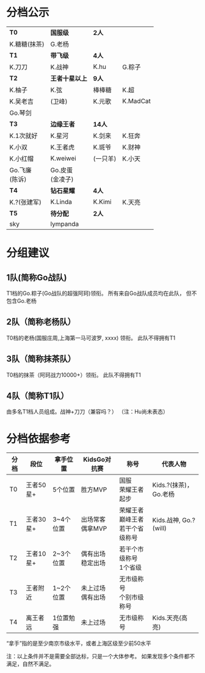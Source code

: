 # 分档公示


|||||
|----|----|----|----|
|**T0**|**国服级**|**2人**||
|K.糖糖(抹茶)| G.老杨|||
|**T1**|**带飞级**|**4人**||
|K.刀刀|K.战神|K.hu|G.粽子|
|**T2**|**王者十星以上**|**9人**||
|K.柚子|K.弦|棒棒糖|K.超|
|K.吴老吉|(卫峰)|K.元歌|K.MadCat|
|Go.琴剑||||
|**T3**|**边缘王者**|**14人**|
|K.1次就好|K.星河|K.剑来|K.狂奔|
|K.小双|K.王者虎|K.斑爷|K.财神|
|K.小红帽|K.weiwei|(一只羊)|K.小天|
|Go.飞廉<br>(陈诉)|Go.皮蛋<br>(金凌子)|||
|**T4**|**钻石星耀**|**4人**||
|K.?(张建军)|K.Linda|K.Kimi|K.天亮|
|**T5**|**待分配**|**2人**||
|sky|lympanda|||

# 分组建议

## 1队(简称Go战队)
T1档的Go.粽子(Go战队的超强阿珂)领衔。 所有来自Go战队成员均在此队， 但不包含Go.老杨

## 2队（简称老杨队）
T0档的老杨(国服庄周,上海第一马可波罗, xxxx) 领衔。 此队不得拥有T1

## 3队（简称抹茶队）
T0档的抹茶（阿珂战力10000+）领衔。 此队不得拥有T1

## 4队（简称T1队）
由多名T1档人员组成。战神+刀刀（兼容吗？） （注：Hu尚未表态）


# 分档依据参考

|分档|段位|拿手位置|KidsGo对抗赛|称号|代表人物
|----|----|----|----|----|---|
|T0  |王者50星+|5个位置|胜方MVP | 国服<br>荣耀王者起步 | Kids.?(抹茶)，Go.老杨 |
|T1  |王者30星+|3~4个位置|出场常客<br>偶拿MVP | 荣耀王者<br>巅峰王者<br>若干个省级称号 | Kids.战神, Go.? (will) | 
|T2  |王者10星+|2~3个位置|偶有出场<br>稳定出场 | 若干个市级称号<br>1个省级 | | 
|T3  |王者附近 |1~2个位置|未上过场<br>偶有出场 | 无市级称号<br>个别市级称号 | |
|T4  |离王者远 |1位置勉强|未上过场<br> | 无市级称号 | Kids.天亮(高亮) |

“拿手”指的是至少南京市级水平，或者上海区级至少前50水平

注：以上条件并不是需要全部达标，只是一个大体参考。 如果发现多个条件都不满足，自然不满足。
